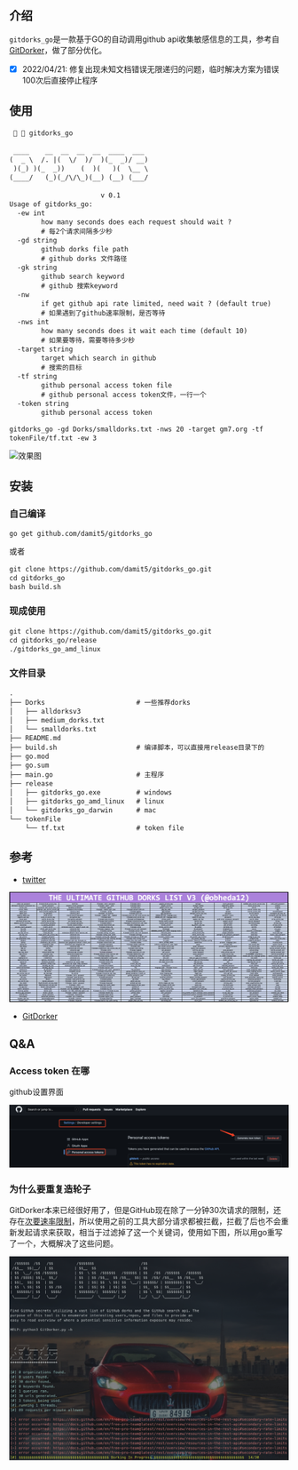 ## 介绍

`gitdorks_go`是一款基于GO的自动调用github api收集敏感信息的工具，参考自 [GitDorker](https://github.com/obheda12/GitDorker)，做了部分优化。

* [x] 2022/04/21: 修复出现未知文档错误无限递归的问题，临时解决方案为错误100次后直接停止程序

## 使用

```ascii
   gitdorks_go

 ____    __  __  __  __  ____  ___
(  _ \  /. |(  \/  )/  )(_  _)/ __)
 )(_) )(_  _))    (  )(   )(  \__ \
(____/   (_)(_/\/\_)(__) (__) (___/

                       v 0.1
Usage of gitdorks_go:
  -ew int
    	how many seconds does each request should wait ? 
    	# 每2个请求间隔多少秒
  -gd string
    	github dorks file path 
    	# github dorks 文件路径
  -gk string
    	github search keyword
    	# github 搜索keyword
  -nw
    	if get github api rate limited, need wait ? (default true) 
    	# 如果遇到了github速率限制，是否等待
  -nws int
    	how many seconds does it wait each time (default 10)
    	# 如果要等待，需要等待多少秒
  -target string
    	target which search in github
    	# 搜索的目标
  -tf string
    	github personal access token file
    	# github personal access token文件，一行一个
  -token string
    	github personal access token

```


```shell
gitdorks_go -gd Dorks/smalldorks.txt -nws 20 -target gm7.org -tf tokenFile/tf.txt -ew 3
```

![效果图](README.assets/image-20220316155344201.png)

## 安装

### 自己编译

```shell
go get github.com/damit5/gitdorks_go
```

或者

```shell
git clone https://github.com/damit5/gitdorks_go.git
cd gitdorks_go
bash build.sh
```

### 现成使用

```shell
git clone https://github.com/damit5/gitdorks_go.git
cd gitdorks_go/release
./gitdorks_go_amd_linux
```



### 文件目录

```
.
├── Dorks						# 一些推荐dorks
│   ├── alldorksv3
│   ├── medium_dorks.txt
│   └── smalldorks.txt
├── README.md
├── build.sh					# 编译脚本，可以直接用release目录下的
├── go.mod
├── go.sum
├── main.go						# 主程序
├── release
│   ├── gitdorks_go.exe			# windows
│   ├── gitdorks_go_amd_linux	# linux
│   └── gitdorks_go_darwin		# mac
└── tokenFile
    └── tf.txt					# token file
```

## 参考

* [twitter](https://twitter.com/obheda12/status/1352686678318731264)

![gitdork_v3](README.assets/gitdork_v3.png)

* [GitDorker](https://github.com/obheda12/GitDorker)

## Q&A

### Access token 在哪

github设置界面

![access token](README.assets/image-20220316195619378.png)

### 为什么要重复造轮子

GitDorker本来已经很好用了，但是GitHub现在除了一分钟30次请求的限制，还存在[次要速率限制](https://docs.github.com/en/free-pro-team@latest/rest/overview/resources-in-the-rest-api#secondary-rate-limits)，所以使用之前的工具大部分请求都被拦截，拦截了后也不会重新发起请求来获取，相当于过滤掉了这一个关键词，使用如下图，所以用go重写了一个，大概解决了这些问题。

![bug](README.assets/image-20220316151327854.png)